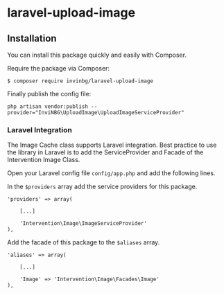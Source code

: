 # laravel-upload-image

## Installation

You can install this package quickly and easily with Composer.

Require the package via Composer:

    $ composer require invinbg/laravel-upload-image

Finally publish the config file:

```
php artisan vendor:publish --provider="InviNBG\UploadImage\UploadImageServiceProvider"
```

### Laravel Integration

The Image Cache class supports Laravel integration. Best practice to use the library in Laravel is to add the ServiceProvider and Facade of the Intervention Image Class.

Open your Laravel config file `config/app.php` and add the following lines.

In the `$providers` array add the service providers for this package.

    'providers' => array(

        [...]

        'Intervention\Image\ImageServiceProvider'
    ),


Add the facade of this package to the `$aliases` array.

    'aliases' => array(

        [...]

        'Image' => 'Intervention\Image\Facades\Image'
    ),